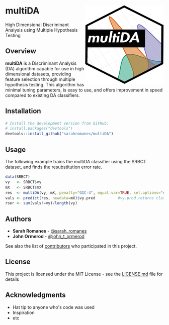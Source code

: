 multiDA <img src="man/figures/test_logo.png" align="right"  height="250" width="250"/>
======================================================

High Dimensional Discriminant Analysis using Multiple Hypothesis Testing

Overview
--------

**multiDA** is a Discriminant Analysis (DA) algorithm capable for use in high dimensional datasets, providing feature selection through multiple hypothesis testing. This algorithm has minimal tuning parameters, is easy to use, and offers improvement in speed compared to existing DA classifiers.



Installation
--------

```r
# Install the development version from GitHub:
# install.packages("devtools")
devtools::install_github("sarahromanes/multiDA")

```


Usage
-----

The following example trains the multiDA classifier using the SRBCT dataset, and finds the resubstitution error rate. 

```r
data(SRBCT)
vy   <- SRBCT$vy
mX   <- SRBCT$mX
res  <- multiDA(vy, mX, penalty="GIC-4", equal.var=TRUE, set.options="exhaustive")
vals <- predict(res, newdata=mX)$vy.pred          #vy.pred returns class labels
rser <- sum(vals!=vy)/length(vy)

```

## Authors

* **Sarah Romanes**  - [@sarah_romanes](https://twitter.com/sarah_romanes)
* **John Ormerod**   - [@john_t_ormerod](https://twitter.com/john_t_ormerod)

See also the list of [contributors](https://github.com/your/project/contributors) who participated in this project.

## License

This project is licensed under the MIT License - see the [LICENSE.md](LICENSE.md) file for details

## Acknowledgments

* Hat tip to anyone who's code was used
* Inspiration
* etc
